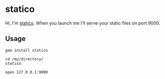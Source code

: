 # statico #

Hi, I'm [statico](https://github.com/filiptepper/statico "statico").
When you launch me I'll serve your static files on port 9000.

## Usage ##

    gem install statico

    cd /my/directory/
    statico

    open 127.0.0.1:9000